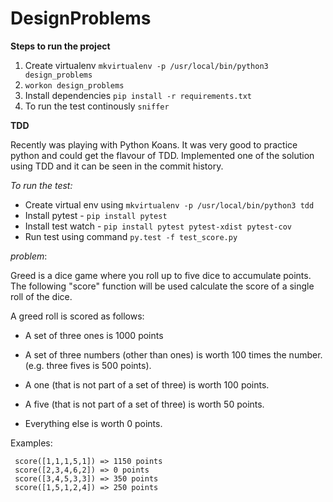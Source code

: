 # DesignProblems

**Steps to run the project**

1. Create virtualenv `mkvirtualenv -p /usr/local/bin/python3 design_problems`
2. `workon design_problems`
3. Install dependencies `pip install -r requirements.txt`
4. To run the test continously `sniffer`


**TDD**

Recently was playing with Python Koans. It was very good to practice python and could get the flavour of TDD. Implemented one of the solution using TDD and it can be seen in the commit history.

*To run the test:*

* Create virtual env using `mkvirtualenv -p /usr/local/bin/python3 tdd`
* Install pytest - `pip install pytest`
* Install test watch - `pip install pytest pytest-xdist pytest-cov`
* Run test using command `py.test -f test_score.py`


*problem*:

 Greed is a dice game where you roll up to five dice to accumulate
 points.  The following "score" function will be used calculate the
 score of a single roll of the dice.

 A greed roll is scored as follows:

 * A set of three ones is 1000 points

 * A set of three numbers (other than ones) is worth 100 times the
   number. (e.g. three fives is 500 points).

 * A one (that is not part of a set of three) is worth 100 points.

 * A five (that is not part of a set of three) is worth 50 points.

 * Everything else is worth 0 points.


 Examples:

```
 score([1,1,1,5,1]) => 1150 points
 score([2,3,4,6,2]) => 0 points
 score([3,4,5,3,3]) => 350 points
 score([1,5,1,2,4]) => 250 points
```
